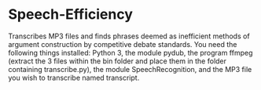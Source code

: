 # Speech-Efficiency
Transcribes MP3 files and finds phrases deemed as inefficient methods of argument construction by competitive debate standards. 
You need the following things installed: Python 3, the module pydub, the program ffmpeg (extract the 3 files within the bin folder and place them in the folder containing transcribe.py), the module SpeechRecognition, and the MP3 file you wish to transcribe named transcript.
